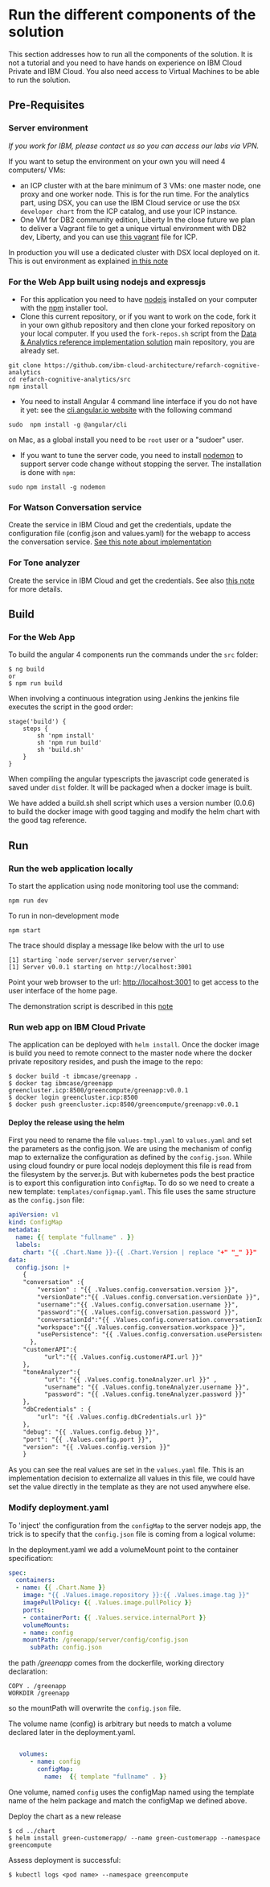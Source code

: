 # Run the different components of the solution
This section addresses how to run all the components of the solution. It is not a tutorial and you need to have hands on experience on IBM Cloud Private and IBM Cloud. You also need access to Virtual Machines to be able to run the solution.

## Pre-Requisites
### Server environment
*If you work for IBM, please contact us so you can access our labs via VPN.*

If you want to setup the environment on your own you will need 4 computers/ VMs:
* an ICP cluster with at the bare minimum of 3 VMs: one master node, one proxy and one worker node. This is for the run time. For the analytics part, using DSX, you can use the IBM Cloud service or use the `DSX developer chart` from the ICP catalog, and use your ICP instance.
* One VM for DB2 community edition, Liberty
In the close future we plan to deliver a Vagrant file to get a unique virtual environment with DB2 dev, Liberty, and you can use [this vagrant](https://github.com/IBM/deploy-ibm-cloud-private) file for ICP.

In production you will use a dedicated cluster with DSX local deployed on it. This is out environment as explained [in this note](https://github.com/ibm-cloud-architecture/refarch-analytics/tree/master/docs/ICP/README.md)

### For the Web App built using nodejs and expressjs
* For this application you need to have [nodejs](https://nodejs.org/en/) installed on your computer with the [npm](https://www.npmjs.com/) installer tool.
* Clone this current repository, or if you want to work on the code, fork it in your own github repository and then clone your forked repository on your local computer. If you used the `fork-repos.sh` script from the [Data & Analytics reference implementation solution](https://github.com/ibm-cloud-architecture/refarch-analytics) main repository, you are already set.

```
git clone https://github.com/ibm-cloud-architecture/refarch-cognitive-analytics
cd refarch-cognitive-analytics/src
npm install
```
* You need to install Angular 4 command line interface if you do not have it yet: see the [cli.angular.io website](http://cli.angular.io) with the following command

 ```
 sudo  npm install -g @angular/cli
 ```
 on Mac, as a global install you need to be `root` user or a "sudoer" user.
* If you want to tune the server code, you need to install [nodemon](https://nodemon.io/) to support server code change without stopping the server. The installation is done with `npm`:
```
sudo npm install -g nodemon
```
### For Watson Conversation service
Create the service in IBM Cloud and get the credentials, update the configuration file (config.json and values.yaml) for the webapp to access the conversation service. [See this note about implementation](./wcs/README.md)

### For Tone analyzer
Create the service in IBM Cloud and get the credentials. See also [this note](w-tone-analyzer.md) for more details.

## Build
### For the Web App
To build the angular 4 components run the commands under the `src` folder:
```
$ ng build
or
$ npm run build
```
When involving a continuous integration using Jenkins the jenkins file executes the script in the good order:
```
stage('build') {
    steps {
        sh 'npm install'
        sh 'npm run build'
        sh 'build.sh'
    }
}
```
When compiling the angular typescripts the javascript code generated is saved under `dist` folder. It will be packaged when a docker image is built.

We have added a build.sh shell script which uses a version number (0.0.6) to build the docker image with good tagging and modify the helm chart with the good tag reference.

## Run
### Run the web application locally

To start the application using node monitoring tool use the command:
```
npm run dev
```
To run in non-development mode
```
npm start
```

The trace should display a message like below with the url to use
```
[1] starting `node server/server server/server`
[1] Server v0.0.1 starting on http://localhost:3001
```

Point your web browser to the url: [http://localhost:3001](http://localhost:3001) to get access to the user interface of the home page.

The demonstration script is described in this [note](docs/flow/README.md)

### Run web app on IBM Cloud Private
The application can be deployed with `helm install`. Once the docker image is build you need to remote connect to the master node where the docker private repository resides, and push the image to the repo:
```
$ docker build -t ibmcase/greenapp .
$ docker tag ibmcase/greenapp  greencluster.icp:8500/greencompute/greenapp:v0.0.1
$ docker login greencluster.icp:8500
$ docker push greencluster.icp:8500/greencompute/greenapp:v0.0.1
```

#### Deploy the release using the helm
First you need to rename the file `values-tmpl.yaml` to `values.yaml` and set the parameters as the config.json. We are using the mechanism of config map to externalize the configuration as defined by the `config.json`. While using cloud foundry or pure local nodejs deployment this file is read from the filesystem by the server.js. But with kubernetes pods the best practice is to export this configuration into `ConfigMap`.
To do so we need to create a new template: `templates/configmap.yaml`. This file uses the same structure as the `config.json` file:

```yaml
apiVersion: v1
kind: ConfigMap
metadata:
  name: {{ template "fullname" . }}
  labels:
    chart: "{{ .Chart.Name }}-{{ .Chart.Version | replace "+" "_" }}"
data:
  config.json: |+
    {
    "conversation" :{
        "version" : "{{ .Values.config.conversation.version }}",
        "versionDate":"{{ .Values.config.conversation.versionDate }}",
        "username":"{{ .Values.config.conversation.username }}",
        "password":"{{ .Values.config.conversation.password }}",
        "conversationId":"{{ .Values.config.conversation.conversationId }}",
        "workspace":"{{ .Values.config.conversation.workspace }}",
        "usePersistence": "{{ .Values.config.conversation.usePersistence }}"
      },
    "customerAPI":{
          "url":"{{ .Values.config.customerAPI.url }}"
    },
    "toneAnalyzer":{
          "url": "{{ .Values.config.toneAnalyzer.url }}" ,
          "username": "{{ .Values.config.toneAnalyzer.username }}",
          "password": "{{ .Values.config.toneAnalyzer.password }}"
    },
    "dbCredentials" : {
        "url": "{{ .Values.config.dbCredentials.url }}"
    },
    "debug": "{{ .Values.config.debug }}",
    "port": "{{ .Values.config.port }}",
    "version": "{{ .Values.config.version }}"
    }

```
As you can see the real values are set in the `values.yaml` file. This is an implementation decision to externalize all values in this file, we could have set the value directly in the template as they are not used anywhere else.

### Modify deployment.yaml
To 'inject' the configuration from the `configMap` to the server nodejs app, the trick is to specify that the `config.json` file is coming from a logical volume:

In the deployment.yaml we add a volumeMount point to the container specification:
```yaml
spec:
  containers:
  - name: {{ .Chart.Name }}
    image: "{{ .Values.image.repository }}:{{ .Values.image.tag }}"
    imagePullPolicy: {{ .Values.image.pullPolicy }}
    ports:
    - containerPort: {{ .Values.service.internalPort }}
    volumeMounts:
    - name: config
    mountPath: /greenapp/server/config/config.json
      subPath: config.json
```
the path */greenapp* comes from the dockerfile, working directory declaration:
```docker
COPY . /greenapp
WORKDIR /greenapp
```
so the mountPath will overwrite the `config.json` file.

The volume name (config) is arbitrary but needs to match a volume declared later in the deployment.yaml.

```yaml

   volumes:
      - name: config
        configMap:
          name:  {{ template "fullname" . }}
```
One volume, named `config` uses the configMap named using the template name of the helm package and match the configMap we defined above.

Deploy the chart as a new release
```
$ cd ../chart
$ helm install green-customerapp/ --name green-customerapp --namespace greencompute
```

Assess deployment is successful:
```
$ kubectl logs <pod name> --namespace greencompute
```
